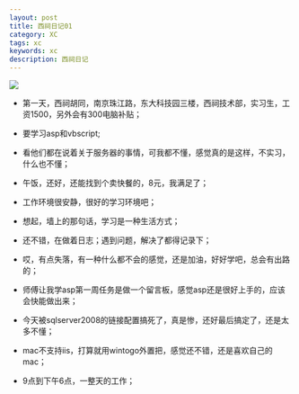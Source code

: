 ```yaml
---
layout: post
title: 西祠日记01
category: XC
tags: xc
keywords: xc
description: 西祠日记
---
```


![](http://img.blog.csdn.net/20150715201309713?watermark/2/text/aHR0cDovL2Jsb2cuY3Nkbi5uZXQv/font/5a6L5L2T/fontsize/400/fill/I0JBQkFCMA==/dissolve/70/gravity/Center)

* 第一天，西祠胡同，南京珠江路，东大科技园三楼，西祠技术部，实习生，工资1500，另外会有300电脑补贴；

* 要学习asp和vbscript;

* 看他们都在说着关于服务器的事情，可我都不懂，感觉真的是这样，不实习，什么也不懂；

* 午饭，还好，还能找到个卖快餐的，8元，我满足了；

* 工作环境很安静，很好的学习环境吧；

* 想起，墙上的那句话，学习是一种生活方式；

* 还不错，在做着日志；遇到问题，解决了都得记录下；

* 哎，有点失落，有一种什么都不会的感觉，还是加油，好好学吧，总会有出路的；

* 师傅让我学asp第一周任务是做一个留言板，感觉asp还是很好上手的，应该会快能做出来；

* 今天被sqlserver2008的链接配置搞死了，真是惨，还好最后搞定了，还是太多不懂；

* mac不支持iis，打算就用wintogo外置把，感觉还不错，还是喜欢自己的mac；

* 9点到下午6点，一整天的工作；
